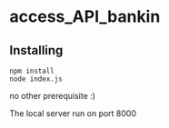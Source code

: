 # access_API_bankin

## Installing

```
npm install
node index.js
```

no other prerequisite :)

The local server run on port 8000
